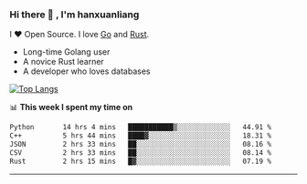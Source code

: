 ### Hi there 👋 , I'm hanxuanliang

<!--
**hanxuanliang/hanxuanliang** is a ✨ _special_ ✨ repository because its `README.md` (this file) appears on your GitHub profile.

Here are some ideas to get you started:

- 🔭 I’m currently working on ...
- 🌱 I’m currently learning ...
- 👯 I’m looking to collaborate on ...
- 🤔 I’m looking for help with ...
- 💬 Ask me about ...
- 📫 How to reach me: ...
- 😄 Pronouns: ...
- ⚡ Fun fact: ...
-->
I ❤ Open Source. I love [Go](https://golang.org) and [Rust](https://www.rust-lang.org/zh-CN/).

* Long-time Golang user
* A novice Rust learner
* A developer who loves databases

[![Top Langs](https://github-readme-stats.vercel.app/api?username=hanxuanliang&show_icons=true&count_private=true&line_height=40)](https://github.com/anuraghazra/github-readme-stats)

📊 **This week I spent my time on**
<!--START_SECTION:waka-->

```txt
Python       14 hrs 4 mins   ███████████▒░░░░░░░░░░░░░   44.91 %
C++          5 hrs 44 mins   ████▓░░░░░░░░░░░░░░░░░░░░   18.31 %
JSON         2 hrs 33 mins   ██░░░░░░░░░░░░░░░░░░░░░░░   08.16 %
CSV          2 hrs 33 mins   ██░░░░░░░░░░░░░░░░░░░░░░░   08.14 %
Rust         2 hrs 15 mins   █▓░░░░░░░░░░░░░░░░░░░░░░░   07.19 %
```

<!--END_SECTION:waka-->

***
